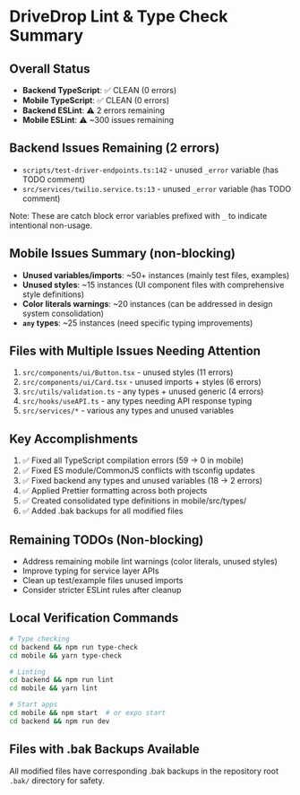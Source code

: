 # DriveDrop Lint & Type Check Summary

## Overall Status
- **Backend TypeScript**: ✅ CLEAN (0 errors)
- **Mobile TypeScript**: ✅ CLEAN (0 errors)  
- **Backend ESLint**: ⚠️ 2 errors remaining
- **Mobile ESLint**: ⚠️ ~300 issues remaining

## Backend Issues Remaining (2 errors)
- `scripts/test-driver-endpoints.ts:142` - unused `_error` variable (has TODO comment)
- `src/services/twilio.service.ts:13` - unused `_error` variable (has TODO comment)

Note: These are catch block error variables prefixed with `_` to indicate intentional non-usage.

## Mobile Issues Summary (non-blocking)
- **Unused variables/imports**: ~50+ instances (mainly test files, examples)
- **Unused styles**: ~15 instances (UI component files with comprehensive style definitions)
- **Color literals warnings**: ~20 instances (can be addressed in design system consolidation)
- **`any` types**: ~25 instances (need specific typing improvements)

## Files with Multiple Issues Needing Attention
1. `src/components/ui/Button.tsx` - unused styles (11 errors)
2. `src/components/ui/Card.tsx` - unused imports + styles (6 errors)  
3. `src/utils/validation.ts` - any types + unused generic (4 errors)
4. `src/hooks/useAPI.ts` - any types needing API response typing
5. `src/services/*` - various any types and unused variables

## Key Accomplishments
1. ✅ Fixed all TypeScript compilation errors (59 → 0 in mobile)
2. ✅ Fixed ES module/CommonJS conflicts with tsconfig updates
3. ✅ Fixed backend any types and unused variables (18 → 2 errors)
4. ✅ Applied Prettier formatting across both projects
5. ✅ Created consolidated type definitions in mobile/src/types/
6. ✅ Added .bak backups for all modified files

## Remaining TODOs (Non-blocking)
- Address remaining mobile lint warnings (color literals, unused styles)
- Improve typing for service layer APIs 
- Clean up test/example files unused imports
- Consider stricter ESLint rules after cleanup

## Local Verification Commands
```bash
# Type checking
cd backend && npm run type-check
cd mobile && yarn type-check

# Linting  
cd backend && npm run lint
cd mobile && yarn lint

# Start apps
cd mobile && npm start  # or expo start
cd backend && npm run dev
```

## Files with .bak Backups Available
All modified files have corresponding .bak backups in the repository root `.bak/` directory for safety.